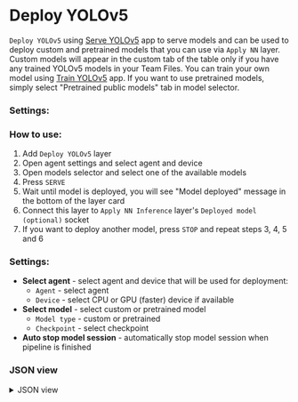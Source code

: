# Deploy YOLOv5

`Deploy YOLOv5` using [Serve YOLOv5](../../../../supervisely-ecosystem/yolov5_2.0/serve) app to serve models and can be used to deploy custom and pretrained models that you can use via `Apply NN` layer. Custom models will appear in the custom tab of the table only if you have any trained YOLOv5 models in your Team Files. You can train your own model using [Train YOLOv5](https://ecosystem.supervisely.com/apps/yolov5_2.0/train) app. If you want to use pretrained models, simply select "Pretrained public models" tab in model selector.

### Settings:

### How to use:

1. Add `Deploy YOLOv5` layer
2. Open agent settings and select agent and device
3. Open models selector and select one of the available models
4. Press `SERVE`
5. Wait until model is deployed, you will see "Model deployed" message in the bottom of the layer card
6. Connect this layer to `Apply NN Inference` layer's `Deployed model (optional)` socket
7. If you want to deploy another model, press `STOP` and repeat steps 3, 4, 5 and 6

### Settings:

- **Select agent** - select agent and device that will be used for deployment:
    - `Agent` - select agent
    - `Device` - select CPU or GPU (faster) device if available
- **Select model** - select custom or pretrained model
    - `Model type` - custom or pretrained
    - `Checkpoint` - select checkpoint
- **Auto stop model session** - automatically stop model session when pipeline is finished

### JSON view

<details>
  <summary>JSON view</summary>
<pre>
{
  "action": "deploy_yolov5",
  "src": [],
  "dst": "$deploy_yolov5_1",
  "settings": {
    "agent_id": 348,
    "device": "cuda:0",
    "model_type": "Pretrained models",
    "model_name": "YOLOv5nu",
    "task_type": "object detection",
    "model_path": null,
    "stop_model_session": true,
    "session_id": 60050
  }
}
</pre>
</details>
